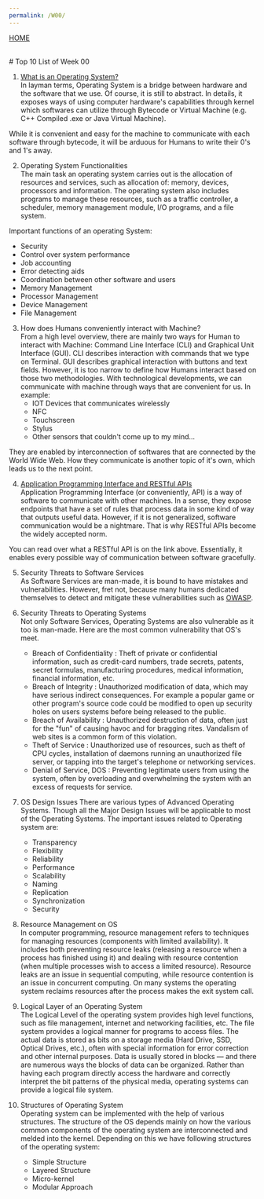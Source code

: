```yaml
---
permalink: /W00/
---
```

[HOME](../)

<br>
# Top 10 List of Week 00

1. [What is an Operating System?](https://edu.gcfglobal.org/en/computerbasics/understanding-operating-systems/1/)<br>
In layman terms, Operating System is a bridge between hardware and the software that we use. Of course, it is still to abstract. In details, it exposes ways of using computer hardware's capabilities through kernel which softwares can utilize through Bytecode or Virtual Machine (e.g. C++ Compiled .exe or Java Virtual Machine).

While it is convenient and easy for the machine to communicate with each software through bytecode, it will be arduous for Humans to write their 0's and 1's away.

2. Operating System Functionalities<br>
The main task an operating system carries out is the allocation of resources and services, such as allocation of: memory, devices, processors and information. The operating system also includes programs to manage these resources, such as a traffic controller, a scheduler, memory management module, I/O programs, and a file system.

Important functions of an operating System:
   - Security
   - Control over system performance
   - Job accounting
   - Error detecting aids
   - Coordination between other software and users
   - Memory Management
   - Processor Management
   - Device Management
   - File Management

3. How does Humans conveniently interact with Machine?<br>
From a high level overview, there are mainly two ways for Human to interact with Machine: Command Line Interface (CLI) and Graphical Unit Interface (GUI). CLI describes interaction with commands that we type on Terminal. GUI describes graphical interaction with buttons and text fields. However, it is too narrow to define how Humans interact based on those two methodologies. With technological developments, we can communicate with machine through ways that are convenient for us. In example:
    - IOT Devices that communicates wirelessly
    - NFC
    - Touchscreen
    - Stylus
    - Other sensors that couldn't come up to my mind...

They are enabled by interconnection of softwares that are connected by the World Wide Web. How they communicate is another topic of it's own, which leads us to the next point.

4. [Application Programming Interface and RESTful APIs](https://restfulapi.net/)<br>
Application Programming Interface (or conveniently, API) is a way of software to communicate with other machines. In a sense, they expose endpoints that have a set of rules that process data in some kind of way that outputs useful data. However, if it is not generalized, software communication would be a nightmare. That is why RESTful APIs become the widely accepted norm.

You can read over what a RESTful API is on the link above. Essentially, it enables every possible way of communication between software gracefully.

5. Security Threats to Software Services<br>
As Software Services are man-made, it is bound to have mistakes and vulnerabilities. However, fret not, because many humans dedicated themselves to detect and mitigate these vulnerabilities such as [OWASP](https://owasp.org/www-project-top-ten/).

6. Security Threats to Operating Systems<br>
Not only Software Services, Operating Systems are also vulnerable as it too is man-made. Here are the most common vulnerability that OS's meet.
   - Breach of Confidentiality
: Theft of private or confidential information, such as credit-card numbers, trade secrets, patents, secret formulas, manufacturing procedures, medical information, financial information, etc.
   - Breach of Integrity
: Unauthorized modification of data, which may have serious indirect consequences. For example a popular game or other program's source code could be modified to open up security holes on users systems before being released to the public.
   - Breach of Availability
: Unauthorized destruction of data, often just for the "fun" of causing havoc and for bragging rites. Vandalism of web sites is a common form of this violation.
   - Theft of Service
: Unauthorized use of resources, such as theft of CPU cycles, installation of daemons running an unauthorized file server, or tapping into the target's telephone or networking services.
   - Denial of Service, DOS
: Preventing legitimate users from using the system, often by overloading and overwhelming the system with an excess of requests for service.

7. OS Design Issues
There are various types of Advanced Operating Systems. Though all the Major Design Issues will be applicable to most of the Operating Systems. The important issues related to Operating system are:
   - Transparency
   - Flexibility
   - Reliability
   - Performance
   - Scalability
   - Naming
   - Replication
   - Synchronization
   - Security

8. Resource Management on OS<br>
In computer programming, resource management refers to techniques for managing resources (components with limited availability). It includes both preventing resource leaks (releasing a resource when a process has finished using it) and dealing with resource contention (when multiple processes wish to access a limited resource). Resource leaks are an issue in sequential computing, while resource contention is an issue in concurrent computing. On many systems the operating system reclaims resources after the process makes the exit system call.

9. Logical Layer of an Operating System<br>
The Logical Level of the operating system provides high level functions, such as file management, internet and networking facilities, etc. The file system provides a logical manner for programs to access files. The actual data is stored as bits on a storage media (Hard Drive, SSD, Optical Drives, etc.), often with special information for error correction and other internal purposes. Data is usually stored in blocks — and there are numerous ways the blocks of data can be organized. Rather than having each program directly access the hardware and correctly interpret the bit patterns of the physical media, operating systems can provide a logical file system.

10. Structures of Operating System<br>
Operating system can be implemented with the help of various structures. The structure of the OS depends mainly on how the various common components of the operating system are interconnected and melded into the kernel. Depending on this we have following structures of the operating system:
    - Simple Structure
    - Layered Structure
    - Micro-kernel
    - Modular Approach
